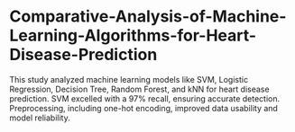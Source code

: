 # Comparative-Analysis-of-Machine-Learning-Algorithms-for-Heart-Disease-Prediction
This study analyzed machine learning models like SVM, Logistic Regression, Decision Tree, Random Forest, and kNN for heart disease prediction. SVM excelled with a 97% recall, ensuring accurate detection. Preprocessing, including one-hot encoding, improved data usability and model reliability.
